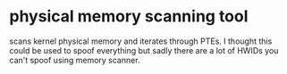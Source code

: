 # physical memory scanning tool

scans kernel physical memory and iterates through PTEs. I thought this could be used to spoof everything but sadly there are a lot of HWIDs you can't spoof using memory scanner.
